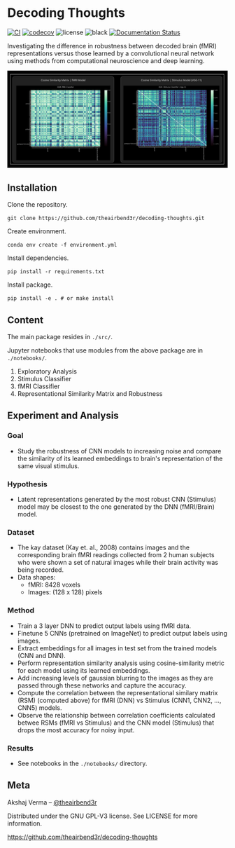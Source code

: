 # Decoding Thoughts

[![CI](https://github.com/theairbend3r/decoding-thoughts/actions/workflows/gh-actions-ci.yml/badge.svg)](https://github.com/theairbend3r/decoding-thoughts/actions/workflows/gh-actions-ci.yml) [![codecov](https://codecov.io/gh/theairbend3r/decoding-thoughts/branch/main/graph/badge.svg?token=XHMQYQ4MFX)](https://codecov.io/gh/theairbend3r/decoding-thoughts) ![license](https://img.shields.io/github/license/theairbend3r/decoding-thoughts?color=lightgrey) ![black](https://img.shields.io/badge/code%20style-black-black) [![Documentation Status](https://readthedocs.org/projects/decoding-thoughts/badge/?version=latest)](https://decoding-thoughts.readthedocs.io/en/latest/?badge=latest)

Investigating the difference in robustness between decoded brain (fMRI) representations versus those learned by a convolutional neural network using methods from computational neuroscience and deep learning.

![decoding-thoughts](./docs/decoding-thoughts.png)

## Installation

Clone the repository.

```
git clone https://github.com/theairbend3r/decoding-thoughts.git
```

Create environment.

```
conda env create -f environment.yml
```

Install dependencies.

```
pip install -r requirements.txt
```

Install package.

```
pip install -e . # or make install
```


## Content

The main package resides in `./src/`.

Jupyter notebooks that use modules from the above package are in `./notebooks/`.

1. Exploratory Analysis
2. Stimulus Classifier
3. fMRI Classifier
4. Representational Similarity Matrix and Robustness

## Experiment and Analysis

### Goal

- Study the robustness of CNN models to increasing noise and compare the similarity of its learned embeddings to brain's representation of the same visual stimulus.

### Hypothesis

- Latent representations generated by the most robust CNN (Stimulus) model may be closest to the one generated by the DNN (fMRI/Brain) model.

### Dataset

- The kay dataset (Kay et. al., 2008) contains images and the corresponding brain fMRI readings collected from 2 human subjects who were shown a set of natural images while their brain activity was being recorded.
- Data shapes:
  - fMRI: 8428 voxels
  - Images: (128 x 128) pixels

### Method

- Train a 3 layer DNN to predict output labels using fMRI data.
- Finetune 5 CNNs (pretrained on ImageNet) to predict output labels using images.
- Extract embeddings for all images in test set from the trained models (CNN and DNN).
- Perform representation similarity analysis using cosine-similarity metric for each model using its learned embeddings.
- Add increasing levels of gaussian blurring to the images as they are passed through these networks and capture the accuracy.
- Compute the correlation between the representational similary matrix (RSM) (computed above) for fMRI (DNN) vs Stimulus (CNN1, CNN2, ..., CNN5) models.
- Observe the relationship between correlation coefficients calculated betwee RSMs (fMRI vs Stimulus) and the CNN model (Stimulus) that drops the most accuracy for noisy input.

### Results

- See notebooks in the `./notebooks/` directory.

## Meta

Akshaj Verma – [@theairbend3r](https://twitter.com/theairbend3r)

Distributed under the GNU GPL-V3 license. See LICENSE for more information.

https://github.com/theairbend3r/decoding-thoughts
